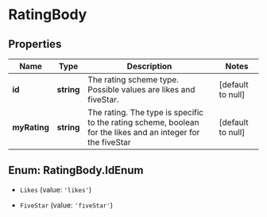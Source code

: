 # RatingBody

## Properties
Name | Type | Description | Notes
------------ | ------------- | ------------- | -------------
**id** | **string** | The rating scheme type. Possible values are likes and fiveStar. | [default to null]
**myRating** | **string** | The rating. The type is specific to the rating scheme, boolean for the likes and an integer for the fiveStar | [default to null]


<a name="RatingBody.IdEnum"></a>
## Enum: RatingBody.IdEnum


* `Likes` (value: `'likes'`)

* `FiveStar` (value: `'fiveStar'`)




